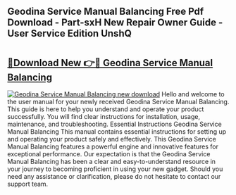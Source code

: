 ## Geodina Service Manual Balancing Free Pdf Download - Part-sxH New Repair Owner Guide - User Service Edition UnshQ

# <h2><a href="http://bc52019.oget.top/?id=Geodina+Service+Manual+Balancing">🔗Download New 👉🔴 Geodina Service Manual Balancing</a></h2>

[![Geodina Service Manual Balancing new download](https://i.imgur.com/5g1atiW.png)](http://bc52019.oget.top/?id=Geodina+Service+Manual+Balancing)
Hello and welcome to the user manual for your newly received Geodina Service Manual Balancing. This guide is here to help you understand and operate your product successfully. You will find clear instructions for installation, usage, maintenance, and troubleshooting. Essential Instructions Geodina Service Manual Balancing This manual contains essential instructions for setting up and operating your product safely and effectively. This Geodina Service Manual Balancing features a powerful engine and innovative features for exceptional performance. Our expectation is that the Geodina Service Manual Balancing has been a clear and easy-to-understand resource in your journey to becoming proficient in using your new gadget. Should you need any assistance or clarification, please do not hesitate to contact our support team.
